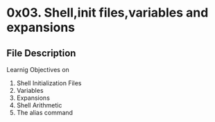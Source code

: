 # 0x03. Shell,init files,variables and expansions

## File Description
 Learnig Objectives on
 1. Shell Initialization Files
 2. Variables
 3. Expansions
 4. Shell Arithmetic
 5. The alias command
